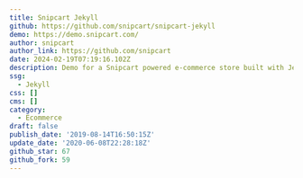 ```yaml
---
title: Snipcart Jekyll
github: https://github.com/snipcart/snipcart-jekyll
demo: https://demo.snipcart.com/
author: snipcart
author_link: https://github.com/snipcart
date: 2024-02-19T07:19:16.102Z
description: Demo for a Snipcart powered e-commerce store built with Jekyll
ssg:
  - Jekyll
css: []
cms: []
category:
  - Ecommerce
draft: false
publish_date: '2019-08-14T16:50:15Z'
update_date: '2020-06-08T22:28:18Z'
github_star: 67
github_fork: 59
---
```

